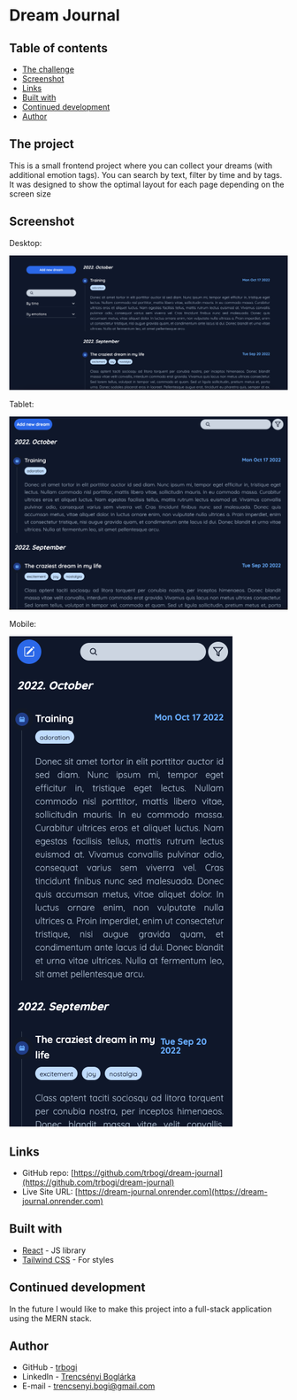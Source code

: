 # Dream Journal

## Table of contents

- [The challenge](#the-challenge)
- [Screenshot](#screenshot)
- [Links](#links)
- [Built with](#built-with)
- [Continued development](#continued-development)
- [Author](#author)


## The project

This is a small frontend project where you can collect your dreams (with additional emotion tags). You can search by text, filter by time and by tags. It was designed to show the optimal layout for each page depending on the screen size

## Screenshot

Desktop:

![](./screenshots/desktop.png)

Tablet:

![](./screenshots/tablet.png)

Mobile:

![](./screenshots/mobile.png)

## Links

- GitHub repo: [https://github.com/trbogi/dream-journal](https://github.com/trbogi/dream-journal)
- Live Site URL: [https://dream-journal.onrender.com](https://dream-journal.onrender.com)

## Built with

- [React](https://reactjs.org/) - JS library
- [Tailwind CSS](https://tailwindcss.com/) - For styles

## Continued development

In the future I would like to make this project into a full-stack application using the MERN stack.

## Author

- GitHub - [trbogi](https://github.com/trbogi)
- LinkedIn - [Trencsényi Boglárka](https://www.linkedin.com/in/bogl%C3%A1rka-trencs%C3%A9nyi-16649720b/)
- E-mail - trencsenyi.bogi@gmail.com
